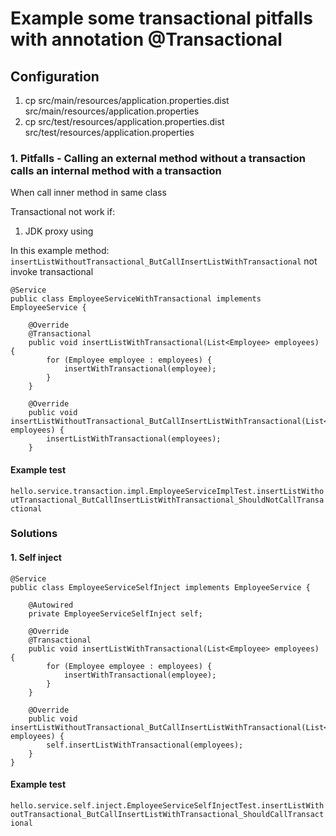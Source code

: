 # Example some transactional pitfalls with annotation @Transactional

## Configuration

1. cp src/main/resources/application.properties.dist src/main/resources/application.properties
2. cp src/test/resources/application.properties.dist src/test/resources/application.properties

### 1. Pitfalls - Calling an external method without a transaction calls an internal method with a transaction

When call inner method in same class

Transactional not work if:
1. JDK proxy using

In this example method: `insertListWithoutTransactional_ButCallInsertListWithTransactional` not invoke transactional
```
@Service
public class EmployeeServiceWithTransactional implements EmployeeService {

    @Override
    @Transactional
    public void insertListWithTransactional(List<Employee> employees) {
        for (Employee employee : employees) {
            insertWithTransactional(employee);
        }
    }

    @Override
    public void insertListWithoutTransactional_ButCallInsertListWithTransactional(List<Employee> employees) {
        insertListWithTransactional(employees);
    }

```

#### Example test 

`hello.service.transaction.impl.EmployeeServiceImplTest.insertListWithoutTransactional_ButCallInsertListWithTransactional_ShouldNotCallTransactional`

### Solutions
#### 1. Self inject

```
@Service
public class EmployeeServiceSelfInject implements EmployeeService {

    @Autowired
    private EmployeeServiceSelfInject self;

    @Override
    @Transactional
    public void insertListWithTransactional(List<Employee> employees) {
        for (Employee employee : employees) {
            insertWithTransactional(employee);
        }
    }

    @Override
    public void insertListWithoutTransactional_ButCallInsertListWithTransactional(List<Employee> employees) {
        self.insertListWithTransactional(employees);
    }
}
```

#### Example test 
`hello.service.self.inject.EmployeeServiceSelfInjectTest.insertListWithoutTransactional_ButCallInsertListWithTransactional_ShouldCallTransactional`
